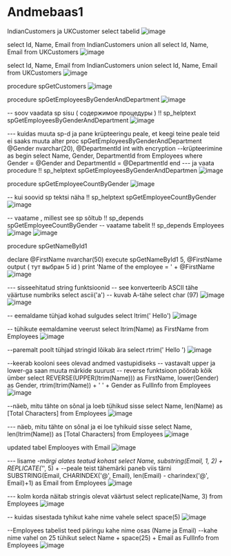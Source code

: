 # Andmebaas1

IndianCustomers ja UKCustomer select tabelid
![image](https://github.com/user-attachments/assets/65302077-484a-4e32-81f1-12ab36eff221)

select Id, Name, Email from IndianCustomers
union all
select Id, Name, Email from UKCustomers
![image](https://github.com/user-attachments/assets/c556528e-cb91-42ae-a42b-3caf34bec804)

select Id, Name, Email from IndianCustomers
union
select Id, Name, Email from UKCustomers
![image](https://github.com/user-attachments/assets/ea6d171e-5375-4525-9741-5667fc27d23d)

procedure spGetCustomers
![image](https://github.com/user-attachments/assets/b7c4134e-f825-4e5d-a59f-dc7ee5c69e16)

procedure spGetEmployeesByGenderAndDepartment
![image](https://github.com/user-attachments/assets/22fb9991-200a-46f3-8f22-8856ab62cc2c)

-- soov vaadata sp sisu ( содержимое процедуры ) !!
sp_helptext spGetEmployeesByGenderAndDepartment
![image](https://github.com/user-attachments/assets/da348979-d20b-4b40-84d6-5487a1668706)

--- kuidas muuta sp-d ja pane krüpteeringu peale, et keegi teine peale teid ei saaks muuta
alter proc spGetEmployeesByGenderAndDepartment
@Gender nvarchar(20),
@DepartmentId int
with encryption --krüpteerimine
as begin
	select Name, Gender, DepartmentId from Employees where Gender = @Gender
	and DepartmentId = @DepartmentId
end
--- ja vaata procedure !!
sp_helptext spGetEmployeesByGenderAndDepartmen
![image](https://github.com/user-attachments/assets/c74cf644-120e-4d2c-962b-3b91c1dc22aa)

procedure spGetEmployeeCountByGender
![image](https://github.com/user-attachments/assets/cdbb697f-a5e0-4194-9a23-731aa89ea48f)

-- kui soovid sp tektsi näha !!
sp_helptext spGetEmployeeCountByGender
![image](https://github.com/user-attachments/assets/05f42167-87d3-4934-9896-f1775504fad4)

-- vaatame , millest see sp sõltub !!
sp_depends spGetEmployeeCountByGender
-- vaatame tabelit !! 
sp_depends Employees
![image](https://github.com/user-attachments/assets/ccc078e8-3e32-4e21-ad03-e2d20cf6ae5b)
![image](https://github.com/user-attachments/assets/efebf209-177c-4d3c-a995-bd56153c052b)

procedure spGetNameById1

declare @FirstName nvarchar(50)
execute spGetNameById1 5, @FirstName output ( тут выбран 5 id )
print 'Name of the employee = ' + @FirstName
![image](https://github.com/user-attachments/assets/b4ee0931-bd8c-4132-bb6f-6b52536443bb)

--- sisseehitatud string funktsioonid
-- see konverteerib ASCII tähe väärtuse numbriks
select ascii('a')
-- kuvab A-tähe
select char (97)
![image](https://github.com/user-attachments/assets/8da4277f-d0d4-48a7-ab8b-eee395b36bd8)
![image](https://github.com/user-attachments/assets/b4f7aab1-00b6-412e-b41b-ce5aac5c2d16)

-- eemaldame tühjad kohad sulgudes
select ltrim('        Hello')
![image](https://github.com/user-attachments/assets/a5af6fa7-07e3-4858-b15b-524125869bf2)

-- tühikute eemaldamine veerust
select ltrim(Name) as FirstName from Employees
![image](https://github.com/user-attachments/assets/b4c1af69-bac3-4bf7-9bab-1ab1e13e2c4c)

--paremalt poolt tühjad stringid lõikab ära
select rtrim('      Hello          ')
![image](https://github.com/user-attachments/assets/d2b2987b-4e78-406b-8d10-b95ced70616f)

--keerab kooloni sees olevad andmed vastupidiseks
-- vastavalt upper ja lower-ga saan muuta märkide suurust
-- reverse funktsioon pöörab kõik ümber
select REVERSE(UPPER(ltrim(Name))) as FirstName, lower(Gender) as Gender,
rtrim(ltrim(Name)) + ' ' + Gender as FullInfo
from Employees
![image](https://github.com/user-attachments/assets/2ccc39c1-22ea-4b83-a42b-e22399e07125)

--näeb, mitu tähte on sõnal ja loeb tühikud sisse
select Name, len(Name) as [Total Characters] from Employees
![image](https://github.com/user-attachments/assets/3b7b1b3b-5ed5-4237-8160-7e2d236bbb6d)

--- näeb, mitu tähte on sõnal ja ei loe tyhikuid sisse
select Name, len(ltrim(Name)) as [Total Characters] from Employees
![image](https://github.com/user-attachments/assets/5381319a-665d-4757-8b7b-b75cba87317e)

updated tabel Emplooyes with Email
![image](https://github.com/user-attachments/assets/7caf0425-0b52-48c5-8ef5-251887c612aa)

--- lisame *-märgi alates teatud kohast
select Name,
	substring(Email, 1, 2) + REPLICATE('*', 5) + --peale teist tähemärki paneb viis tärni
	SUBSTRING(Email, CHARINDEX('@', Email), len(Email) - charindex('@', Email)+1) as Email
from Employees
![image](https://github.com/user-attachments/assets/b588eb89-2987-472a-968c-4d1c97a78bae)

--- kolm korda näitab stringis olevat väärtust
select replicate(Name, 3)
from Employees
![image](https://github.com/user-attachments/assets/ed6bbb51-751f-4a29-ae56-f6dd807a9129)

-- kuidas sisestada tyhikut kahe nime vahele
select space(5)
![image](https://github.com/user-attachments/assets/8f21f738-08fe-4334-a4a3-ed88acb959bc)

--Employees tabelist teed päringu kahe nime osas (Name ja Email)
--kahe nime vahel on 25 tühikut
select Name + space(25) + Email as FullInfo
from Employees
![image](https://github.com/user-attachments/assets/a45d9be6-5379-4bbb-996c-61a66fee6e79)
